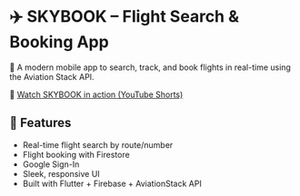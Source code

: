 # ✈️ SKYBOOK – Flight Search & Booking App

🚀 A modern mobile app to search, track, and book flights in real-time using the Aviation Stack API.

🎥 [Watch SKYBOOK in action (YouTube Shorts)](https://youtube.com/shorts/uqAD8SORLh0?si=h44WVGH0T1OogwQq)

## 📱 Features
- Real-time flight search by route/number
- Flight booking with Firestore
- Google Sign-In
- Sleek, responsive UI
- Built with Flutter + Firebase + AviationStack API
